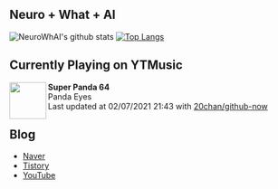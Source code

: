 ## Neuro + What + AI

![NeuroWhAI's github stats](https://github-readme-stats.vercel.app/api?username=neurowhai&count_private=true&show_icons=true)
[![Top Langs](https://github-readme-stats.vercel.app/api/top-langs/?username=neurowhai&layout=compact)](https://github.com/anuraghazra/github-readme-stats)

## Currently Playing on YTMusic

[<img align="left" height="65" src="https://lh3.googleusercontent.com/CEInQZ21sY7OndfHF0K-ytK2OmO5YIZh0sbX3s9jUoojCB024gdG13blgYB98ZRzqMTAZvcpwhD-VKbr">](https://music.youtube.com/channel/UCIiBsvwR6sROzw-fiux9BMw)

**Super Panda 64**  
Panda Eyes  
Last updated at 02/07/2021 21:43 with [20chan/github-now](https://github.com/20chan/github-now)

## Blog

- [Naver](http://blog.naver.com/neurowhai)
- [Tistory](http://neurowhai.tistory.com/)
- [YouTube](https://www.youtube.com/channel/UCB_v1xU6laBHOeH6z4L-Mtw)
